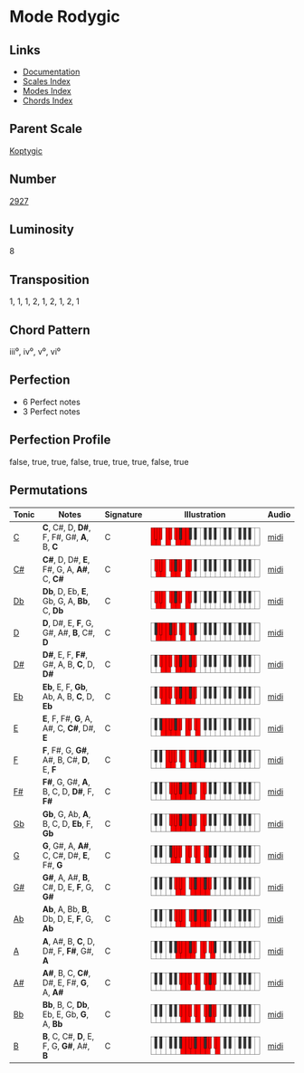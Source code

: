 # Mode Rodygic

## Links

- [Documentation](README.md)
- [Scales Index](Scales.md)
- [Modes Index](Modes.md)
- [Chords Index](Chords.md)

## Parent Scale

[Koptygic](ScaleKoptygic.md)

## Number

[2927](https://ianring.com/musictheory/scales/2927)

## Luminosity

8

## Transposition

1, 1, 1, 2, 1, 2, 1, 2, 1

## Chord Pattern

iii⁰, iv⁰, v⁰, vi⁰

## Perfection

- 6 Perfect notes
- 3 Perfect notes

## Perfection Profile

false, true, true, false, true, true, true, false, true

## Permutations

| Tonic | Notes | Signature | Illustration | Audio |
|-------|-------|-----------|--------------|-------|
| [C](ModeCNaturalRodygic.md) | **C**, C#, D, **D#**, F, F#, G#, **A**, B, **C** | C | ![CNaturalRodygic](ModeCNaturalRodygic.png) | [midi](https://github.com/edipermadi/music/blob/main/docs/ModeCNaturalRodygic.mid?raw=true) |
| [C#](ModeCSharpRodygic.md) | **C#**, D, D#, **E**, F#, G, A, **A#**, C, **C#** | C | ![CSharpRodygic](ModeCSharpRodygic.png) | [midi](https://github.com/edipermadi/music/blob/main/docs/ModeCSharpRodygic.mid?raw=true) |
| [Db](ModeDFlatRodygic.md) | **Db**, D, Eb, **E**, Gb, G, A, **Bb**, C, **Db** | C | ![DFlatRodygic](ModeDFlatRodygic.png) | [midi](https://github.com/edipermadi/music/blob/main/docs/ModeDFlatRodygic.mid?raw=true) |
| [D](ModeDNaturalRodygic.md) | **D**, D#, E, **F**, G, G#, A#, **B**, C#, **D** | C | ![DNaturalRodygic](ModeDNaturalRodygic.png) | [midi](https://github.com/edipermadi/music/blob/main/docs/ModeDNaturalRodygic.mid?raw=true) |
| [D#](ModeDSharpRodygic.md) | **D#**, E, F, **F#**, G#, A, B, **C**, D, **D#** | C | ![DSharpRodygic](ModeDSharpRodygic.png) | [midi](https://github.com/edipermadi/music/blob/main/docs/ModeDSharpRodygic.mid?raw=true) |
| [Eb](ModeEFlatRodygic.md) | **Eb**, E, F, **Gb**, Ab, A, B, **C**, D, **Eb** | C | ![EFlatRodygic](ModeEFlatRodygic.png) | [midi](https://github.com/edipermadi/music/blob/main/docs/ModeEFlatRodygic.mid?raw=true) |
| [E](ModeENaturalRodygic.md) | **E**, F, F#, **G**, A, A#, C, **C#**, D#, **E** | C | ![ENaturalRodygic](ModeENaturalRodygic.png) | [midi](https://github.com/edipermadi/music/blob/main/docs/ModeENaturalRodygic.mid?raw=true) |
| [F](ModeFNaturalRodygic.md) | **F**, F#, G, **G#**, A#, B, C#, **D**, E, **F** | C | ![FNaturalRodygic](ModeFNaturalRodygic.png) | [midi](https://github.com/edipermadi/music/blob/main/docs/ModeFNaturalRodygic.mid?raw=true) |
| [F#](ModeFSharpRodygic.md) | **F#**, G, G#, **A**, B, C, D, **D#**, F, **F#** | C | ![FSharpRodygic](ModeFSharpRodygic.png) | [midi](https://github.com/edipermadi/music/blob/main/docs/ModeFSharpRodygic.mid?raw=true) |
| [Gb](ModeGFlatRodygic.md) | **Gb**, G, Ab, **A**, B, C, D, **Eb**, F, **Gb** | C | ![GFlatRodygic](ModeGFlatRodygic.png) | [midi](https://github.com/edipermadi/music/blob/main/docs/ModeGFlatRodygic.mid?raw=true) |
| [G](ModeGNaturalRodygic.md) | **G**, G#, A, **A#**, C, C#, D#, **E**, F#, **G** | C | ![GNaturalRodygic](ModeGNaturalRodygic.png) | [midi](https://github.com/edipermadi/music/blob/main/docs/ModeGNaturalRodygic.mid?raw=true) |
| [G#](ModeGSharpRodygic.md) | **G#**, A, A#, **B**, C#, D, E, **F**, G, **G#** | C | ![GSharpRodygic](ModeGSharpRodygic.png) | [midi](https://github.com/edipermadi/music/blob/main/docs/ModeGSharpRodygic.mid?raw=true) |
| [Ab](ModeAFlatRodygic.md) | **Ab**, A, Bb, **B**, Db, D, E, **F**, G, **Ab** | C | ![AFlatRodygic](ModeAFlatRodygic.png) | [midi](https://github.com/edipermadi/music/blob/main/docs/ModeAFlatRodygic.mid?raw=true) |
| [A](ModeANaturalRodygic.md) | **A**, A#, B, **C**, D, D#, F, **F#**, G#, **A** | C | ![ANaturalRodygic](ModeANaturalRodygic.png) | [midi](https://github.com/edipermadi/music/blob/main/docs/ModeANaturalRodygic.mid?raw=true) |
| [A#](ModeASharpRodygic.md) | **A#**, B, C, **C#**, D#, E, F#, **G**, A, **A#** | C | ![ASharpRodygic](ModeASharpRodygic.png) | [midi](https://github.com/edipermadi/music/blob/main/docs/ModeASharpRodygic.mid?raw=true) |
| [Bb](ModeBFlatRodygic.md) | **Bb**, B, C, **Db**, Eb, E, Gb, **G**, A, **Bb** | C | ![BFlatRodygic](ModeBFlatRodygic.png) | [midi](https://github.com/edipermadi/music/blob/main/docs/ModeBFlatRodygic.mid?raw=true) |
| [B](ModeBNaturalRodygic.md) | **B**, C, C#, **D**, E, F, G, **G#**, A#, **B** | C | ![BNaturalRodygic](ModeBNaturalRodygic.png) | [midi](https://github.com/edipermadi/music/blob/main/docs/ModeBNaturalRodygic.mid?raw=true) |
